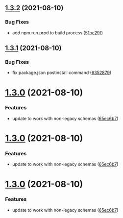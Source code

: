 ## [1.3.2](https://github.com/strmprivacy/nodejs-driver/compare/v1.3.1...v1.3.2) (2021-08-10)

### Bug Fixes

- add npm run prod to build process ([51bc29f](https://github.com/strmprivacy/nodejs-driver/commit/51bc29f82a0b3b55543c6a308d70cb5f4ca3d179))

## [1.3.1](https://github.com/strmprivacy/nodejs-driver/compare/v1.3.0...v1.3.1) (2021-08-10)

### Bug Fixes

- fix package.json postinstall command ([6352879](https://github.com/strmprivacy/nodejs-driver/commit/6352879116f6d111e9df8be8631a32e5febd7c75))

# [1.3.0](https://github.com/strmprivacy/nodejs-driver/compare/v1.2.1...v1.3.0) (2021-08-10)

### Features

- update to work with non-legacy schemas ([65ec6b7](https://github.com/strmprivacy/nodejs-driver/commit/65ec6b78dff2a47fccae1eb6b9db41cf552e57e3))

# [1.3.0](https://github.com/strmprivacy/nodejs-driver/compare/v1.2.1...v1.3.0) (2021-08-10)

### Features

- update to work with non-legacy schemas ([65ec6b7](https://github.com/strmprivacy/nodejs-driver/commit/65ec6b78dff2a47fccae1eb6b9db41cf552e57e3))

# [1.3.0](https://github.com/strmprivacy/nodejs-driver/compare/v1.2.1...v1.3.0) (2021-08-10)

### Features

- update to work with non-legacy schemas ([65ec6b7](https://github.com/strmprivacy/nodejs-driver/commit/65ec6b78dff2a47fccae1eb6b9db41cf552e57e3))
